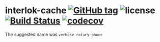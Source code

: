 # interlok-cache [![GitHub tag](https://img.shields.io/github/tag/adaptris/interlok-cache.svg)](https://github.com/adaptris/interlok-cache/tags) ![license](https://img.shields.io/github/license/adaptris/interlok-cache.svg) [![Build Status](https://travis-ci.org/adaptris/interlok-cache.svg?branch=develop)](https://travis-ci.org/adaptris/interlok-cache) [![codecov](https://codecov.io/gh/adaptris/interlok-cache/branch/develop/graph/badge.svg)](https://codecov.io/gh/adaptris/interlok-cache)

The suggested name was `verbose-rotary-phone`
